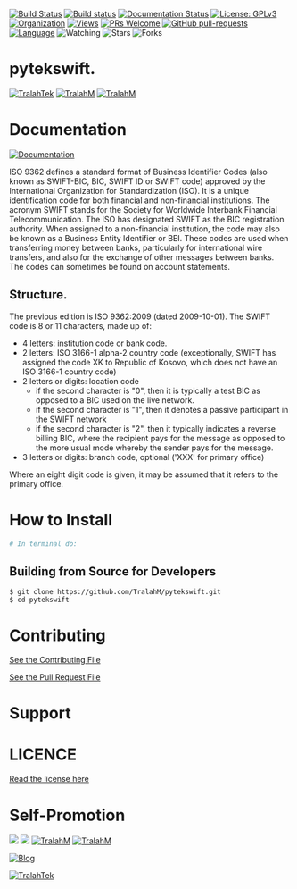 
[![Build Status](https://travis-ci.com/TralahM/pytekswift.svg?branch=master)](https://travis-ci.com/TralahM/pytekswift)
[![Build status](https://ci.appveyor.com/api/projects/status/yvvmq5hyf7hj743a/branch/master?svg=true)](https://ci.appveyor.com/project/TralahM/pytekswift/branch/master)
[![Documentation Status](https://readthedocs.org/projects/pytekswift/badge/?version=latest)](https://pytekswift.readthedocs.io/en/latest/?badge=latest)
[![License: GPLv3](https://img.shields.io/badge/License-GPLV2-green.svg)](https://opensource.org/licenses/GPLV2)
[![Organization](https://img.shields.io/badge/Org-TralahTek-blue.svg)](https://github.com/TralahTek)
[![Views](http://hits.dwyl.io/TralahM/pytekswift.svg)](http://dwyl.io/TralahM/pytekswift)
[![PRs Welcome](https://img.shields.io/badge/PRs-Welcome-brightgreen.svg?style=flat-square)](https://github.com/TralahM/pytekswift/pull/)
[![GitHub pull-requests](https://img.shields.io/badge/Issues-pr-red.svg?style=flat-square)](https://github.com/TralahM/pytekswift/pull/)
[![Language](https://img.shields.io/badge/Language-python-3572A5.svg)](https://github.com/TralahM)
<img title="Watching" src="https://img.shields.io/github/watchers/TralahM/pytekswift?label=Watchers&color=blue&style=flat-square">
<img title="Stars" src="https://img.shields.io/github/stars/TralahM/pytekswift?color=red&style=flat-square">
<img title="Forks" src="https://img.shields.io/github/forks/TralahM/pytekswift?color=green&style=flat-square">

# pytekswift.


[![TralahTek](https://img.shields.io/badge/Organization-TralahTek-black.svg?style=for-the-badge&logo=github)](https://github.com/TralahTek)
[![TralahM](https://img.shields.io/badge/Engineer-TralahM-blue.svg?style=for-the-badge&logo=github)](https://github.com/TralahM)
[![TralahM](https://img.shields.io/badge/Maintainer-TralahM-green.svg?style=for-the-badge&logo=github)](https://github.com/TralahM)

# Documentation

[![Documentation](https://img.shields.io/badge/Docs-pytekswift-blue.svg?style=for-the-badge)](https://github.com/TralahM/pytekswift)

ISO 9362 defines a standard format of Business Identifier Codes (also known as SWIFT-BIC, BIC, SWIFT ID or SWIFT code) approved by the International Organization for Standardization (ISO).
It is a unique identification code for both financial and non-financial institutions.
The acronym SWIFT stands for the Society for Worldwide Interbank Financial Telecommunication.
The ISO has designated SWIFT as the BIC registration authority.
When assigned to a non-financial institution, the code may also be known as a Business Entity Identifier or BEI.
These codes are used when transferring money between banks, particularly for international wire transfers, and also for the exchange of other messages between banks.
The codes can sometimes be found on account statements.

## Structure.

The previous edition is ISO 9362:2009 (dated 2009-10-01).
The SWIFT code is 8 or 11 characters, made up of:

- 4 letters: institution code or bank code.
- 2 letters: ISO 3166-1 alpha-2 country code (exceptionally, SWIFT has assigned the code XK to Republic of Kosovo, which does not have an ISO 3166-1 country code)
- 2 letters or digits: location code
    * if the second character is "0", then it is typically a test BIC as opposed to a BIC used on the live network.
    * if the second character is "1", then it denotes a passive participant in the SWIFT network
    * if the second character is "2", then it typically indicates a reverse billing BIC, where the recipient pays for the message as opposed to the more usual mode whereby the sender pays for the message.
- 3 letters or digits: branch code, optional ('XXX' for primary office)

Where an eight digit code is given, it may be assumed that it refers to the primary office.


# How to Install
```bash
# In terminal do:
```

## Building from Source for Developers

```console
$ git clone https://github.com/TralahM/pytekswift.git
$ cd pytekswift
```

# Contributing
[See the Contributing File](CONTRIBUTING.rst)


[See the Pull Request File](PULL_REQUEST_TEMPLATE.md)


# Support

# LICENCE

[Read the license here](LICENSE)


# Self-Promotion

[![](https://img.shields.io/badge/Github-TralahM-green?style=for-the-badge&logo=github)](https://github.com/TralahM)
[![](https://img.shields.io/badge/Twitter-%40tralahtek-red?style=for-the-badge&logo=twitter)](https://twitter.com/TralahM)
[![TralahM](https://img.shields.io/badge/Kaggle-TralahM-purple.svg?style=for-the-badge&logo=kaggle)](https://kaggle.com/TralahM)
[![TralahM](https://img.shields.io/badge/LinkedIn-TralahM-red.svg?style=for-the-badge&logo=linkedin)](https://linkedin.com/in/TralahM)


[![Blog](https://img.shields.io/badge/Blog-tralahm.tralahtek.com-blue.svg?style=for-the-badge&logo=rss)](https://tralahm.tralahtek.com)

[![TralahTek](https://img.shields.io/badge/Organization-TralahTek-cyan.svg?style=for-the-badge)](https://org.tralahtek.com)


